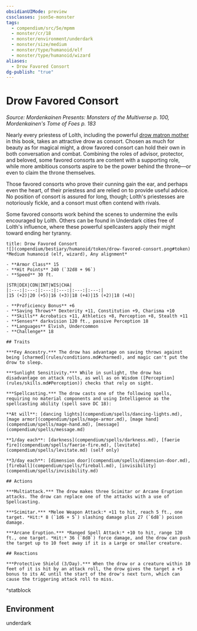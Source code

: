 ```yaml
---
obsidianUIMode: preview
cssclasses: json5e-monster
tags:
  - compendium/src/5e/mpmm
  - monster/cr/18
  - monster/environment/underdark
  - monster/size/medium
  - monster/type/humanoid/elf
  - monster/type/humanoid/wizard
aliases:
  - Drow Favored Consort
dg-publish: "true"
---
```

# Drow Favored Consort
*Source: Mordenkainen Presents: Monsters of the Multiverse p. 100, Mordenkainen's Tome of Foes p. 183*  

Nearly every priestess of Lolth, including the powerful [drow matron mother](compendium/bestiary/humanoid/drow-matron-mother-mpmm.md) in this book, takes an attractive drow as consort. Chosen as much for beauty as for magical might, a drow favored consort can hold their own in both conversation and combat. Combining the roles of advisor, protector, and beloved, some favored consorts are content with a supporting role, while more ambitious consorts aspire to be the power behind the throne—or even to claim the throne themselves.

Those favored consorts who prove their cunning gain the ear, and perhaps even the heart, of their priestess and are relied on to provide useful advice. No position of consort is assured for long, though; Lolth's priestesses are notoriously fickle, and a consort must often contend with rivals.

Some favored consorts work behind the scenes to undermine the evils encouraged by Lolth. Others can be found in Underdark cities free of Lolth's influence, where these powerful spellcasters apply their might toward ending her tyranny.

```ad-statblock
title: Drow Favored Consort
![](compendium/bestiary/humanoid/token/drow-favored-consort.png#token)
*Medium humanoid (elf, wizard), Any alignment*

- **Armor Class** 15 
- **Hit Points** 240 (`32d8 + 96`)
- **Speed** 30 ft.

|STR|DEX|CON|INT|WIS|CHA|
|:---:|:---:|:---:|:---:|:---:|:---:|
|15 (+2)|20 (+5)|16 (+3)|18 (+4)|15 (+2)|18 (+4)|

- **Proficiency Bonus** +6
- **Saving Throws** Dexterity +11, Constitution +9, Charisma +10
- **Skills** Acrobatics +11, Athletics +8, Perception +8, Stealth +11
- **Senses** darkvision 120 ft., passive Perception 18
- **Languages** Elvish, Undercommon
- **Challenge** 18

## Traits

***Fey Ancestry.*** The drow has advantage on saving throws against being [charmed](rules/conditions.md#charmed), and magic can't put the drow to sleep.

***Sunlight Sensitivity.*** While in sunlight, the drow has disadvantage on attack rolls, as well as on Wisdom ([Perception](rules/skills.md#Perception)) checks that rely on sight.

***Spellcasting.*** The drow casts one of the following spells, requiring no material components and using Intelligence as the spellcasting ability (spell save DC 18):

**At will**: [dancing lights](compendium/spells/dancing-lights.md), [mage armor](compendium/spells/mage-armor.md), [mage hand](compendium/spells/mage-hand.md), [message](compendium/spells/message.md)

**1/day each**: [darkness](compendium/spells/darkness.md), [faerie fire](compendium/spells/faerie-fire.md), [levitate](compendium/spells/levitate.md) (self only)

**3/day each**: [dimension door](compendium/spells/dimension-door.md), [fireball](compendium/spells/fireball.md), [invisibility](compendium/spells/invisibility.md)

## Actions

***Multiattack.*** The drow makes three Scimitar or Arcane Eruption attacks. The drow can replace one of the attacks with a use of Spellcasting.

***Scimitar.*** *Melee Weapon Attack:* +11 to hit, reach 5 ft., one target. *Hit:* 8 (`1d6 + 5`) slashing damage plus 27 (`6d8`) poison damage.

***Arcane Eruption.*** *Ranged Spell Attack:* +10 to hit, range 120 ft., one target. *Hit:* 36 (`8d8`) force damage, and the drow can push the target up to 10 feet away if it is a Large or smaller creature.

## Reactions

***Protective Shield (3/Day).*** When the drow or a creature within 10 feet of it is hit by an attack roll, the drow gives the target a +5 bonus to its AC until the start of the drow's next turn, which can cause the triggering attack roll to miss.
```
^statblock

## Environment

underdark
